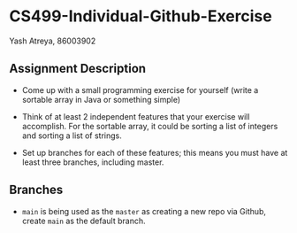 # CS499-Individual-Github-Exercise

Yash Atreya, 86003902

## Assignment Description

- Come up with a small programming exercise for yourself (write a sortable array in Java or something simple)

- Think of at least 2 independent features that your exercise will accomplish. For the sortable array, it could be sorting a list of integers and sorting a list of strings.

- Set up branches for each of these features; this means you must have at least three branches, including master.

## Branches

- ```main``` is being used as the ```master``` as creating a new repo via Github, create ```main``` as the default branch.
